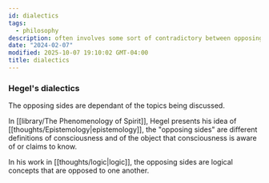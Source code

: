 ```yaml
---
id: dialectics
tags:
  - philosophy
description: often involves some sort of contradictory between opposing sides.
date: "2024-02-07"
modified: 2025-10-07 19:10:02 GMT-04:00
title: dialectics
---
```


### Hegel's dialectics

The opposing sides are dependant of the topics being discussed.

In [[library/The Phenomenology of Spirit]], Hegel presents his idea of [[thoughts/Epistemology|epistemology]], the "opposing sides" are different definitions of consciousness and of the object that consciousness is aware of or claims to know.

In his work in [[thoughts/logic|logic]], the opposing sides are logical concepts that are opposed to one another.
